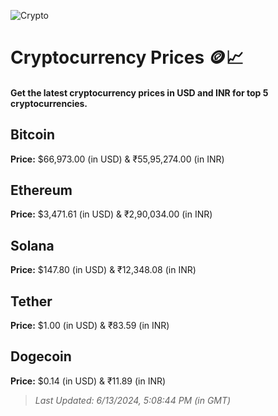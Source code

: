 
![Crypto](https://www.techguide.com.au/wp-content/uploads/2020/11/crypto3.jpeg)

# Cryptocurrency Prices 🪙📈

#### Get the latest cryptocurrency prices in USD and INR for top 5 cryptocurrencies.

## Bitcoin

**Price:** $66,973.00 (in USD) & ₹55,95,274.00 (in INR)

## Ethereum

**Price:** $3,471.61 (in USD) & ₹2,90,034.00 (in INR)

## Solana

**Price:** $147.80 (in USD) & ₹12,348.08 (in INR)

## Tether

**Price:** $1.00 (in USD) & ₹83.59 (in INR)

## Dogecoin

**Price:** $0.14 (in USD) & ₹11.89 (in INR)

> _Last Updated: 6/13/2024, 5:08:44 PM (in GMT)_
